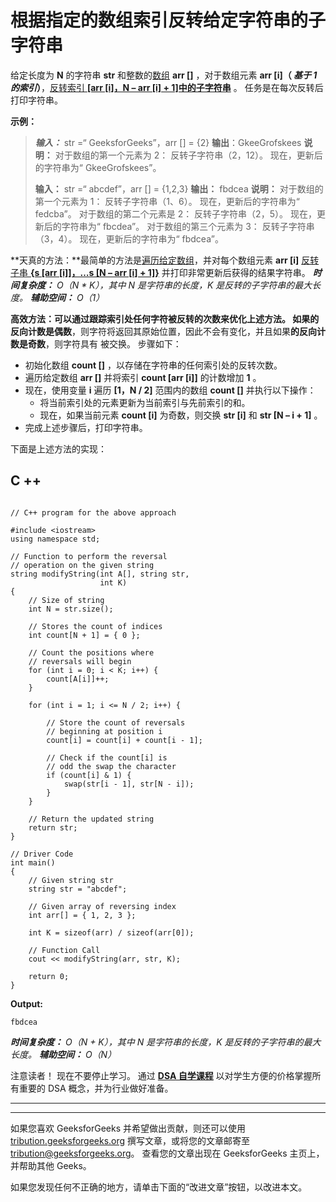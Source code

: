 # 根据指定的数组索引反转给定字符串的子字符串

给定长度为 **N** 的字符串 **str** 和整数的[数组](https://www.geeksforgeeks.org/introduction-to-arrays/) **arr []** ，对于数组元素 **arr [i]（ ***基于 1 的**索引*）**，[反转索引 **[arr [i]，N – arr [i] + 1]中的子字符串**](https://www.geeksforgeeks.org/reverse-the-substrings-of-the-given-string-according-to-the-given-array-of-indices/) 。 任务是在每次反转后打印字符串。

**示例：**

> ***输入：*** str =“ GeeksforGeeks”，arr [] = {2}
> **输出**：GkeeGrofskees
> **说明：**
> 对于数组的第一个元素为 2：
> 反转子字符串（2，12）。 现在，更新后的字符串为“ GkeeGrofskees”。
> 
> **输入：** str =“ abcdef”，arr [] = {1,2,3}
> **输出：** fbdcea
> **说明：**
> 对于数组的第一个元素为 1：
> 反转子字符串（1、6）。 现在，更新后的字符串为“ fedcba”。
> 对于数组的第二个元素是 2：
> 反转子字符串（2，5）。 现在，更新后的字符串为“ fbcdea”。
> 对于数组的第三个元素为 3：
> 反转子字符串（3，4）。 现在，更新后的字符串为“ fbdcea”。

**天真的方法：**最简单的方法是[遍历给定数组](https://www.geeksforgeeks.org/c-program-to-traverse-an-array/)，并对每个数组元素 **arr [i]** [反转子串 **{s [arr [i]]，…s [N – arr [i] + 1]}**](https://www.geeksforgeeks.org/reverse-the-substrings-of-the-given-string-according-to-the-given-array-of-indices/) 并打印非常更新后获得的结果字符串。
***时间复杂度：** O（N * K），其中 N 是字符串的长度，K 是反转的子字符串的最大长度。*
***辅助空间：** O（1）*

**高效方法：**可以通过跟踪索引处任何字符被反转的次数来优化上述方法。 如果**的反向计数是偶数**，则字符将返回其原始位置，因此不会有变化，并且如果**的反向计数是奇数**，则字符具有 被交换。 步骤如下：

*   初始化数组 **count []** ，以存储在字符串的任何索引处的反转次数。
*   遍历给定数组 **arr []** 并将索引 **count [arr [i]]** 的计数增加 **1** 。
*   现在，使用变量 **i** 遍历 **[1，N / 2]** 范围内的数组 **count []** 并执行以下操作：
    *   将当前索引处的元素更新为当前索引与先前索引的和。
    *   现在，如果当前元素 **count [i]** 为奇数，则交换 **str [i]** 和 **str [N – i + 1]** 。
*   完成上述步骤后，打印字符串。

下面是上述方法的实现：

## C ++

```

// C++ program for the above approach 

#include <iostream> 
using namespace std; 

// Function to perform the reversal 
// operation on the given string 
string modifyString(int A[], string str, 
                    int K) 
{ 
    // Size of string 
    int N = str.size(); 

    // Stores the count of indices 
    int count[N + 1] = { 0 }; 

    // Count the positions where 
    // reversals will begin 
    for (int i = 0; i < K; i++) { 
        count[A[i]]++; 
    } 

    for (int i = 1; i <= N / 2; i++) { 

        // Store the count of reversals 
        // beginning at position i 
        count[i] = count[i] + count[i - 1]; 

        // Check if the count[i] is 
        // odd the swap the character 
        if (count[i] & 1) { 
            swap(str[i - 1], str[N - i]); 
        } 
    } 

    // Return the updated string 
    return str; 
} 

// Driver Code 
int main() 
{ 
    // Given string str 
    string str = "abcdef"; 

    // Given array of reversing index 
    int arr[] = { 1, 2, 3 }; 

    int K = sizeof(arr) / sizeof(arr[0]); 

    // Function Call 
    cout << modifyString(arr, str, K); 

    return 0; 
} 

```

**Output:**

```
fbdcea

```

***时间复杂度：** O（N + K），其中 N 是字符串的长度，K 是反转的子字符串的最大长度。*
***辅助空间：** O（N）*

注意读者！ 现在不要停止学习。 通过 [**DSA 自学课程**](https://practice.geeksforgeeks.org/courses/dsa-self-paced?utm_source=geeksforgeeks&utm_medium=article&utm_campaign=gfg_article_dsa_content_bottom) 以对学生方便的价格掌握所有重要的 DSA 概念，并为行业做好准备。

* * *

* * *

如果您喜欢 GeeksforGeeks 并希望做出贡献，则还可以使用 [tribution.geeksforgeeks.org](https://contribute.geeksforgeeks.org/) 撰写文章，或将您的文章邮寄至 tribution@geeksforgeeks.org。 查看您的文章出现在 GeeksforGeeks 主页上，并帮助其他 Geeks。

如果您发现任何不正确的地方，请单击下面的“改进文章”按钮，以改进本文。